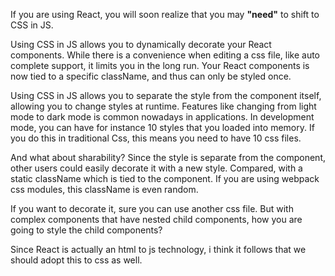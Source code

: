 If you are using React, you will soon realize that you may **"need"** to shift to CSS in JS.

Using CSS in JS allows you to dynamically decorate your React components. While there is a convenience when editing a css file, like auto complete support, it limits you in the long run. Your React components is now tied to a specific className, and thus can only be styled once.

Using CSS in JS allows you to separate the style from the component itself, allowing you to change styles at runtime. Features like changing from light mode to dark mode is common nowadays in applications. In development mode, you can have for instance 10 styles that you loaded into memory. If you do this in traditional Css, this means you need to have 10 css files.

And what about sharability? Since the style is separate from the component, other users could easily decorate it with a new style. Compared, with a static className which is tied to the component. If you are using webpack css modules, this className is even random.

If you want to decorate it, sure you can use another css file. But with complex components that have nested child components, how you are going to style the child components?

Since React is actually an html to js technology, i think it follows that we should adopt this to css as well.

